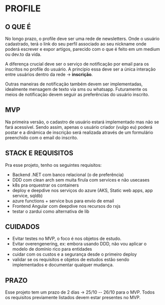 # PROFILE

## O QUE É
No longo prazo, o profile deve ser uma rede de newsletters. Onde o usuário cadastrado, terá o link do seu perfil associado ao seu nickname onde poderá escrever e expor artigos, parecido com o que é feito em um medium ou dev.to da vida.

A diferença crucial deve ser o serviço de notificação por email para os inscritos no profile do usuário. A principio essa deve ser a única interação entre usuários dentro da rede -> <strong>inscrição</strong>.

Outras maneiras de notificação também devem ser implementadas, idealmente mensagem de texto via sms ou whatsapp. Futuramente os meios de notificação devem seguir as preferências do usuário inscrito.

## MVP
Na primeira versão, o cadastro de usuário estará implementado mas não se fará acessível. Sendo assim, apenas o usuário criador (vulgo eu) poderá postar e a dinâmica de inscrição será realizada através de um formulário preenchido com o email do inscrito.

## STACK E REQUISITOS
Pra esse projeto, tenho os seguintes requisitos:
- Backend .NET com banco relacional (o de preferência)
- DDD com clean arch sem muita firula com services e não usecases
- k8s pra orquestrar os containers
- deploy e deepdive nos serviços do azure (AKS, Static web apps, app service, sqldb)
- azure functions + service bus para envio de email
- Frontend Angular com deepdive nos recursos do rxjs
- testar o zardui como alternativa de lib

## CUIDADOS
- Evitar testes no MVP, o foco é nos objetos de estudo.
- Evitar overengenering, ex: embora usando DDD, não vou aplicar o modelo de domínio rico para entidades
- cuidar com os custos e a segurança desde o primeiro deploy
- validar se os requisitos e objetos de estudos estão sendo implementados e documentar qualquer mudança.

## PRAZO
Esse projeto tem um prazo de 2 dias -> 25/10 -- 26/10 para o MVP. Todos os requisitos previamente listados devem estar presentes no MVP.

